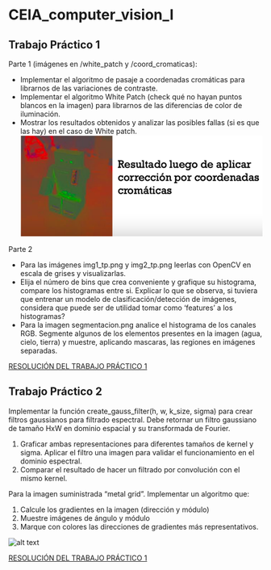 # CEIA_computer_vision_I

## Trabajo Práctico 1

Parte 1 (imágenes en /white_patch y /coord_cromaticas):
* Implementar el algoritmo de pasaje a coordenadas cromáticas para librarnos de las variaciones de contraste.
* Implementar el algoritmo White Patch (check qué no hayan puntos blancos en la imagen) para librarnos de las diferencias de color de iluminación.
* Mostrar los resultados obtenidos y analizar las posibles fallas (si es que las hay) en el caso de White patch.
![alt text](img/img_1.png)

Parte 2
* Para las imágenes img1_tp.png y img2_tp.png leerlas con OpenCV en escala de grises y visualizarlas.
* Elija el número de bins que crea conveniente y grafique su histograma, compare los histogramas entre si. Explicar lo que se observa, si tuviera que entrenar un modelo de clasificación/detección de imágenes, considera que puede ser de utilidad tomar como ‘features’ a los histogramas?
* Para la imagen segmentacion.png analice el histograma de los canales RGB. Segmente algunos de los elementos presentes en la imagen (agua, cielo, tierra) y muestre, aplicando mascaras, las regiones en imágenes separadas.

[RESOLUCIÓN DEL TRABAJO PRÁCTICO 1](/TPs_resueltos/TP1/TP1.ipynb)

## Trabajo Práctico 2
Implementar la función create_gauss_filter(h, w, k_size, sigma) para crear filtros gaussianos para filtrado espectral. Debe retornar un filtro gaussiano de tamaño HxW en dominio espacial y su transformada de Fourier.

1. Graficar ambas representaciones para diferentes tamaños de kernel y sigma. Aplicar el filtro una imagen para validar el funcionamiento en el dominio espectral.
2. Comparar el resultado de hacer un filtrado por convolución con el mismo kernel.

Para la imagen suministrada “metal grid”. Implementar un algoritmo que:

1. Calcule los gradientes en la imagen (dirección y módulo)
2. Muestre imágenes de ángulo y módulo
3. Marque con colores las direcciones de gradientes más representativos.

![alt text](/TPs_resueltos/TP2/img/metalgrid.png)

[RESOLUCIÓN DEL TRABAJO PRÁCTICO 1](/TPs_resueltos/TP2/TP2.ipynb)
